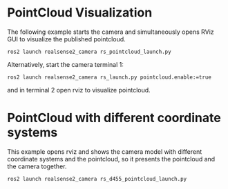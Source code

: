 # PointCloud Visualization
The following example starts the camera and simultaneously opens RViz GUI to visualize the published pointcloud.
```
ros2 launch realsense2_camera rs_pointcloud_launch.py
```

Alternatively, start the camera terminal 1:
```
ros2 launch realsense2_camera rs_launch.py pointcloud.enable:=true
```
and in terminal 2 open rviz to visualize pointcloud.

# PointCloud with different coordinate systems
This example opens rviz and shows the camera model with different coordinate systems and the pointcloud, so it presents the pointcloud and the camera together.
```
ros2 launch realsense2_camera rs_d455_pointcloud_launch.py
```